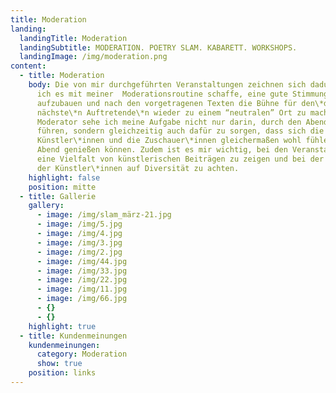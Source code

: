 ```yaml
---
title: Moderation
landing:
  landingTitle: Moderation
  landingSubtitle: MODERATION. POETRY SLAM. KABARETT. WORKSHOPS.
  landingImage: /img/moderation.png
content:
  - title: Moderation
    body: Die von mir durchgeführten Veranstaltungen zeichnen sich dadurch aus, dass
      ich es mit meiner  Moderationsroutine schaffe, eine gute Stimmung
      aufzubauen und nach den vorgetragenen Texten die Bühne für den\*die
      nächste\*n Auftretende\*n wieder zu einem “neutralen” Ort zu machen. Als
      Moderator sehe ich meine Aufgabe nicht nur darin, durch den Abend zu
      führen, sondern gleichzeitig auch dafür zu sorgen, dass sich die
      Künstler\*innen und die Zuschauer\*innen gleichermaßen wohl fühlen und den
      Abend genießen können. Zudem ist es mir wichtig, bei den Veranstaltungen
      eine Vielfalt von künstlerischen Beiträgen zu zeigen und bei der Auswahl
      der Künstler\*innen auf Diversität zu achten.
    highlight: false
    position: mitte
  - title: Gallerie
    gallery:
      - image: /img/slam_märz-21.jpg
      - image: /img/5.jpg
      - image: /img/4.jpg
      - image: /img/3.jpg
      - image: /img/2.jpg
      - image: /img/44.jpg
      - image: /img/33.jpg
      - image: /img/22.jpg
      - image: /img/11.jpg
      - image: /img/66.jpg
      - {}
      - {}
    highlight: true
  - title: Kundenmeinungen
    kundenmeinungen:
      category: Moderation
      show: true
    position: links
---
```

